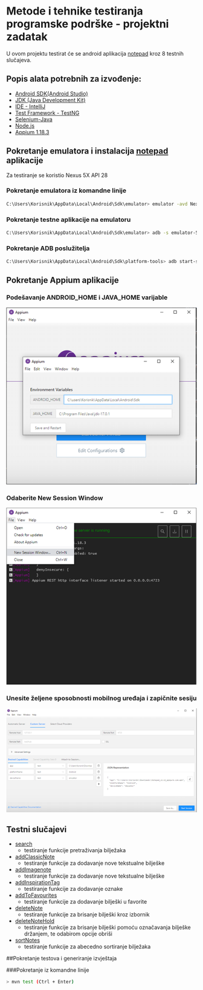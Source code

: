 # Metode i tehnike testiranja programske podrške - projektni zadatak 


U ovom projektu testirat će se android aplikacija [notepad](https://apkpure.com/notepad/com.splendapps.adler) kroz 8 testnih slučajeva.

## Popis alata potrebnih za izvođenje:

- [Android SDK(Android Studio)](https://developer.android.com/studio)
- [JDK (Java Development Kit)](https://www.guru99.com/install-java.html)
- [IDE - IntelliJ](https://www.jetbrains.com/idea/download/#section=windows)
- [Test Framework - TestNG](https://mvnrepository.com/artifact/org.testng/testng)
- [Selenium-Java](https://mvnrepository.com/artifact/org.seleniumhq.selenium/selenium-java)
- [Node.js](https://nodejs.org/en/download/)
- [Appium 1.18.3](https://github.com/appium/appium-desktop/releases/tag/v1.18.3)


## Pokretanje emulatora i instalacija [notepad](https://apkpure.com/notepad/com.splendapps.adler) aplikacije

Za testiranje se koristio Nexus 5X API 28

### Pokretanje emulatora iz komandne linije

```bash
C:\Users\Korisnik\AppData\Local\Android\Sdk\emulator> emulator -avd Nexus_5X_API_28
```
### Pokretanje testne aplikacije na emulatoru
```bash
C:\Users\Korisnik\AppData\Local\Android\Sdk\emulator> adb -s emulator-5554 install <putanja_do_aplikacije>\Notepad_v2.12_apkpure.com.apk
```
### Pokretanje ADB poslužitelja 
```bash
C:\Users\Korisnik\AppData\Local\Android\Sdk\platform-tools> adb start-server
```

## Pokretanje Appium aplikacije

### Podešavanje ANDROID_HOME i JAVA_HOME varijable
![alt text](https://github.com/MarojeRaguz/mttpp/blob/main/src/resources/images/environmentVariables.png)

### Odaberite New Session Window
![alt text](https://github.com/MarojeRaguz/mttpp/blob/main/src/resources/images/newSessionWindow.png)

### Unesite željene sposobnosti mobilnog uređaja i zapičnite sesiju

![alt text](https://github.com/MarojeRaguz/mttpp/blob/main/src/resources/images/serverProperties.png)

## Testni slučajevi

- [search](https://github.com/MarojeRaguz/mttpp/blob/main/src/test/java/TestAppFunctions.java)
  - testiranje funkcije pretraživanja bilježaka
- [addClassicNote](https://github.com/MarojeRaguz/mttpp/blob/main/src/test/java/TestAppFunctions.java)
  - testiranje funkcije za dodavanje nove tekstualne bilješke
- [addImagenote](https://github.com/MarojeRaguz/mttpp/blob/main/src/test/java/TestAppFunctions.java)
  - testiranje funkcije za dodavanje nove tekstualne bilješke
- [addInspirationTag](https://github.com/MarojeRaguz/mttpp/blob/main/src/test/java/TestAppFunctions.java)
  - testiranje funkcije za dodavanje oznake
- [addToFavourites](https://github.com/MarojeRaguz/mttpp/blob/main/src/test/java/TestAppFunctions.java)
  - testiranje funkcije za dodavanje bilješki u favorite
- [deleteNote](https://github.com/MarojeRaguz/mttpp/blob/main/src/test/java/TestAppFunctions.java)
  - testiranje funkcije za brisanje bilješki kroz izbornik
- [deleteNoteHold](https://github.com/MarojeRaguz/mttpp/blob/main/src/test/java/TestAppFunctions.java)
  - testiranje funkcije za brisanje bilješki pomoću označavanja bilješke držanjem, te odabirom opcije obriši
- [sortNotes](https://github.com/MarojeRaguz/mttpp/blob/main/src/test/java/TestAppFunctions.java)
  - testiranje funkcije za abecedno sortiranje bilježaka

##Pokretanje testova i generiranje izvještaja

###Pokretanje iz komandne linije
```bash
> mvn test (Ctrl + Enter)
```






